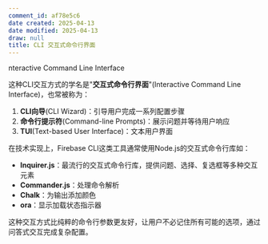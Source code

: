 ```yaml
---
comment_id: af78e5c6
date created: 2025-04-13
date modified: 2025-04-13
draw: null
title: CLI 交互式命令行界面
---
```

nteractive Command Line Interface

这种CLI交互方式的学名是"**交互式命令行界面**"(Interactive Command Line Interface)，也常被称为：

1. **CLI向导**(CLI Wizard)：引导用户完成一系列配置步骤
2. **命令行提示符**(Command-line Prompts)：展示问题并等待用户响应
3. **TUI**(Text-based User Interface)：文本用户界面

在技术实现上，Firebase CLI这类工具通常使用Node.js的交互式命令行库如：

- **Inquirer.js**：最流行的交互式命令行库，提供问题、选择、复选框等多种交互元素
- **Commander.js**：处理命令解析
- **Chalk**：为输出添加颜色
- **ora**：显示加载状态指示器

这种交互方式比纯粹的命令行参数更友好，让用户不必记住所有可能的选项，通过问答式交互完成复杂配置。

